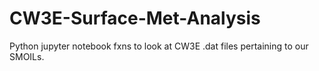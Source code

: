 # CW3E-Surface-Met-Analysis
Python jupyter notebook fxns to look at CW3E .dat files pertaining to our SMOILs.
